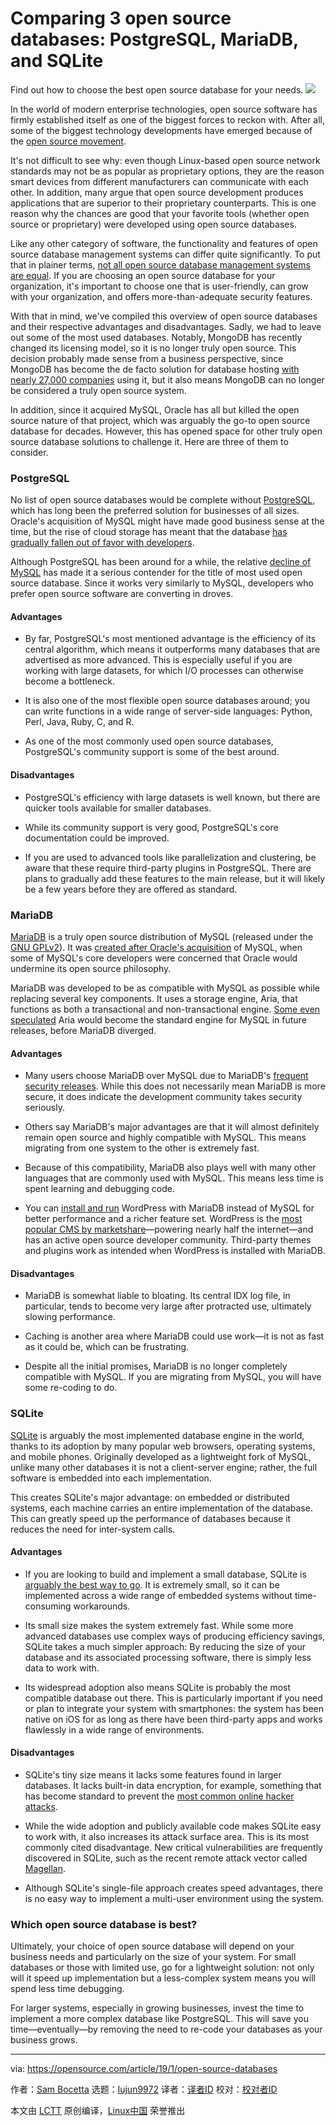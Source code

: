 [#]: collector: (lujun9972)
[#]: translator: (HankChow)
[#]: reviewer: ( )
[#]: publisher: ( )
[#]: url: ( )
[#]: subject: (Comparing 3 open source databases: PostgreSQL, MariaDB, and SQLite)
[#]: via: (https://opensource.com/article/19/1/open-source-databases)
[#]: author: (Sam Bocetta https://opensource.com/users/sambocetta)

Comparing 3 open source databases: PostgreSQL, MariaDB, and SQLite
======
Find out how to choose the best open source database for your needs.
![](https://opensource.com/sites/default/files/styles/image-full-size/public/lead-images/data_container_block.png?itok=S8MbXEYw)

In the world of modern enterprise technologies, open source software has firmly established itself as one of the biggest forces to reckon with. After all, some of the biggest technology developments have emerged because of the [open source movement][1].

It's not difficult to see why: even though Linux-based open source network standards may not be as popular as proprietary options, they are the reason smart devices from different manufacturers can communicate with each other. In addition, many argue that open source development produces applications that are superior to their proprietary counterparts. This is one reason why the chances are good that your favorite tools (whether open source or proprietary) were developed using open source databases.

Like any other category of software, the functionality and features of open source database management systems can differ quite significantly. To put that in plainer terms, [not all open source database management systems are equal][2]. If you are choosing an open source database for your organization, it's important to choose one that is user-friendly, can grow with your organization, and offers more-than-adequate security features.

With that in mind, we've compiled this overview of open source databases and their respective advantages and disadvantages. Sadly, we had to leave out some of the most used databases. Notably, MongoDB has recently changed its licensing model, so it is no longer truly open source. This decision probably made sense from a business perspective, since MongoDB has become the de facto solution for database hosting [with nearly 27,000 companies][3] using it, but it also means MongoDB can no longer be considered a truly open source system.

In addition, since it acquired MySQL, Oracle has all but killed the open source nature of that project, which was arguably the go-to open source database for decades. However, this has opened space for other truly open source database solutions to challenge it. Here are three of them to consider.

### PostgreSQL

No list of open source databases would be complete without [PostgreSQL][4], which has long been the preferred solution for businesses of all sizes. Oracle's acquisition of MySQL might have made good business sense at the time, but the rise of cloud storage has meant that the database [has gradually fallen out of favor with developers][5].

Although PostgreSQL has been around for a while, the relative [decline of MySQL][6] has made it a serious contender for the title of most used open source database. Since it works very similarly to MySQL, developers who prefer open source software are converting in droves.

#### Advantages

  * By far, PostgreSQL's most mentioned advantage is the efficiency of its central algorithm, which means it outperforms many databases that are advertised as more advanced. This is especially useful if you are working with large datasets, for which I/O processes can otherwise become a bottleneck.

  * It is also one of the most flexible open source databases around; you can write functions in a wide range of server-side languages: Python, Perl, Java, Ruby, C, and R.

  * As one of the most commonly used open source databases, PostgreSQL's community support is some of the best around.




#### Disadvantages

  * PostgreSQL's efficiency with large datasets is well known, but there are quicker tools available for smaller databases.

  * While its community support is very good, PostgreSQL's core documentation could be improved.

  * If you are used to advanced tools like parallelization and clustering, be aware that these require third-party plugins in PostgreSQL. There are plans to gradually add these features to the main release, but it will likely be a few years before they are offered as standard.




### MariaDB

[MariaDB][7] is a truly open source distribution of MySQL (released under the [GNU GPLv2][8]). It was [created after Oracle's acquisition][9] of MySQL, when some of MySQL's core developers were concerned that Oracle would undermine its open source philosophy.

MariaDB was developed to be as compatible with MySQL as possible while replacing several key components. It uses a storage engine, Aria, that functions as both a transactional and non-transactional engine. [Some even speculated][10] Aria would become the standard engine for MySQL in future releases, before MariaDB diverged.

#### Advantages

  * Many users choose MariaDB over MySQL due to MariaDB's [frequent security releases][11]. While this does not necessarily mean MariaDB is more secure, it does indicate the development community takes security seriously.

  * Others say MariaDB's major advantages are that it will almost definitely remain open source and highly compatible with MySQL. This means migrating from one system to the other is extremely fast.

  * Because of this compatibility, MariaDB also plays well with many other languages that are commonly used with MySQL. This means less time is spent learning and debugging code.

  * You can [install and run][12] WordPress with MariaDB instead of MySQL for better performance and a richer feature set. WordPress is the [most popular CMS by marketshare][13]—powering nearly half the internet—and has an active open source developer community. Third-party themes and plugins work as intended when WordPress is installed with MariaDB.




#### Disadvantages

  * MariaDB is somewhat liable to bloating. Its central IDX log file, in particular, tends to become very large after protracted use, ultimately slowing performance.

  * Caching is another area where MariaDB could use work—it is not as fast as it could be, which can be frustrating.

  * Despite all the initial promises, MariaDB is no longer completely compatible with MySQL. If you are migrating from MySQL, you will have some re-coding to do.




### SQLite

[SQLite][14] is arguably the most implemented database engine in the world, thanks to its adoption by many popular web browsers, operating systems, and mobile phones. Originally developed as a lightweight fork of MySQL, unlike many other databases it is not a client-server engine; rather, the full software is embedded into each implementation.

This creates SQLite's major advantage: on embedded or distributed systems, each machine carries an entire implementation of the database. This can greatly speed up the performance of databases because it reduces the need for inter-system calls.

#### Advantages

  * If you are looking to build and implement a small database, SQLite is [arguably the best way to go][15]. It is extremely small, so it can be implemented across a wide range of embedded systems without time-consuming workarounds.

  * Its small size makes the system extremely fast. While some more advanced databases use complex ways of producing efficiency savings, SQLite takes a much simpler approach: By reducing the size of your database and its associated processing software, there is simply less data to work with.

  * Its widespread adoption also means SQLite is probably the most compatible database out there. This is particularly important if you need or plan to integrate your system with smartphones: the system has been native on iOS for as long as there have been third-party apps and works flawlessly in a wide range of environments.




#### Disadvantages

  * SQLite's tiny size means it lacks some features found in larger databases. It lacks built-in data encryption, for example, something that has become standard to prevent the [most common online hacker attacks][16].

  * While the wide adoption and publicly available code makes SQLite easy to work with, it also increases its attack surface area. This is its most commonly cited disadvantage. New critical vulnerabilities are frequently discovered in SQLite, such as the recent remote attack vector called [Magellan][17].

  * Although SQLite's single-file approach creates speed advantages, there is no easy way to implement a multi-user environment using the system.




### Which open source database is best?

Ultimately, your choice of open source database will depend on your business needs and particularly on the size of your system. For small databases or those with limited use, go for a lightweight solution: not only will it speed up implementation but a less-complex system means you will spend less time debugging.

For larger systems, especially in growing businesses, invest the time to implement a more complex database like PostgreSQL. This will save you time—eventually—by removing the need to re-code your databases as your business grows.

--------------------------------------------------------------------------------

via: https://opensource.com/article/19/1/open-source-databases

作者：[Sam Bocetta][a]
选题：[lujun9972][b]
译者：[译者ID](https://github.com/译者ID)
校对：[校对者ID](https://github.com/校对者ID)

本文由 [LCTT](https://github.com/LCTT/TranslateProject) 原创编译，[Linux中国](https://linux.cn/) 荣誉推出

[a]: https://opensource.com/users/sambocetta
[b]: https://github.com/lujun9972
[1]: https://opensource.com/article/18/2/pivotal-moments-history-open-source
[2]: https://blog.capterra.com/free-database-software/
[3]: https://idatalabs.com/tech/products/mongodb
[4]: https://www.postgresql.org/
[5]: https://www.theregister.co.uk/2018/05/31/rise_of_the_open_source_data_strategies/
[6]: https://www.itworld.com/article/2721995/big-data/signs-of-mysql-decline-on-horizon.html
[7]: https://mariadb.org/
[8]: https://github.com/MariaDB/server/blob/10.4/COPYING
[9]: https://mariadb.com/about-us/
[10]: http://kb.askmonty.org/en/aria-faq
[11]: https://mariadb.org/tag/security/
[12]: https://mariadb.com/resources/blog/how-to-install-and-run-wordpress-with-mariadb/
[13]: https://websitesetup.org/popular-cms/
[14]: https://www.sqlite.org/index.html
[15]: https://www.sqlite.org/aff_short.html
[16]: https://hostingcanada.org/most-common-website-vulnerabilities/
[17]: https://www.securitynewspaper.com/2018/12/18/critical-vulnerability-in-sqlite-you-should-update-now/
